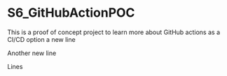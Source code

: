 # S6_GitHubActionPOC
This is a proof of concept project to learn more about GitHub actions as a CI/CD option
a new line

Another new line

Lines
